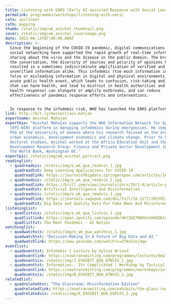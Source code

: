 ```yaml
---
title: Listening with EARS (Early AI-assisted Response with Social Learning)
permalink: programmes/workshops/listening-with-ears/
cata: spillover
catb: mapping
thumb: /static/img/wk_avichal_thumbnail.png
cover: /static/img/wk_avichal_coverimage.png
date: 2021-06-13T07:00:00.000Z
description: >-
  Since the beginning of the COVID-19 pandemic, digital communications and
  social networking have supported the rapid growth of real-time information
  sharing about the virus and the disease in the public domain. The breadth of
  the conversation, the diversity of sources and polarity of opinions have
  resulted in a sometimes indiscriminate amplification of verified and
  unverified information alike. This infodemic (too much information including
  false or misleading information in digital and physical environments during an
  acute public health event, which leads to confusion, risk-taking and behaviors
  that can harm health, and lead to mistrust in health authorities and public
  health response) can elongate or amplify outbreaks, and can reduce
  effectiveness of pandemic response efforts and interventions.


  In response to the infodemic risk, WHO has launched the EARS platform (Early AI-assisted Response with Social Listening), which shows real-time information about how people are talking about COVID-19 online. This information is intended to serve health information professionals to understand narratives and needs of the general public, in order to inform policy or communications decisions. In this Masterclass, you will learn about the data and analytics technologies behind EARS.
link: http://bit.ly/masterclass-mahjan
expertname: Avichal Mahajan
expertbio: "Avichal Mahajan supports the WHO Information Network for Epidemics
  (EPI-WIN) platform in managing infodemics during emergencies. He completed his
  PhD at the University of Geneva where his research focused on the areas of
  urban economics, development economics and climate change. Prior to his
  doctoral studies, Avichal worked at the Africa Education Unit and the
  Development Research Group: Finance and Private Sector Development (DECFP) at
  the World Bank, Washington DC."
expertpic: /static/img/wk_avichal_portrait.png
readinglist:
  - quadreadvis: /static/img/o_wk_qua_readvis_1.jpg
    quadreadtxt: Deep Learning Applications for COVID-19
    quadreadlink: https://journalofbigdata.springeropen.com/articles/10.1186/s40537-020-00392-9
  - quadreadvis: /static/img/o_wk_qua_readvis_2.jpg
    quadreadlink: https://brill.com/view/journals/shrs/29/1-4/article-p55_55.xml
    quadreadtxt: Artificial Intelligence and Disinformation
  - quadreadvis: /static/img/o_wk_qua_readvis_3.jpg
    quadreadlink: https://journals.sagepub.com/doi/full/10.1177/2053951719843310
    quadreadtxt: Big Data and Quality Data For Fake News And Misinformation Detection
listeninglist:
  - quadlistvis: /static/img/o_wk_qua_listvis_1.jpg
    quadlistlink: https://open.spotify.com/episode/4KtZbG7NKKbVnHU4Zbtdel
    quadlisttxt: The Next Pandemic - AI Nation
watchinglist:
  - quadwatchvis: /static/img/o_wk_qua_watchvis_1.jpg
    quadwatchtxt: "Decision-Making In A Future of Big Data and AI "
    quadwatchlink: https://www.youtube.com/watch?v=ZT8uSJojmqw
eventlist:
  - quadeventtxt: Infodemic | Lecture by Sylvie Briand
    quadeventlink: https://nowtransmitting.com/programmes/lectures/dealing-with-the-infodemic/
    quadeventvis: /static/img/J_EXHIBIT_QUA_ATNVIS_1.jpg
  - quadeventtxt: Information.. Its Complicated | Workshop by Tactical Tech
    quadeventlink: https://nowtransmitting.com/programmes/workshops/information-its-complicated/
    quadeventvis: /static/img/B_EXHIBIT_QUA_ATNVIS_2.jpg
relatedlist:
  - quadrelatedtxt: "The Glassroom: Misinformation Edition"
    quadrelatedlink: https://nowtransmitting.com/exhibits/the-glass-room/
    quadrelatedvis: /static/img/K_EXHIBIT_QUA_EXPVIS_2.jpg
---
```

